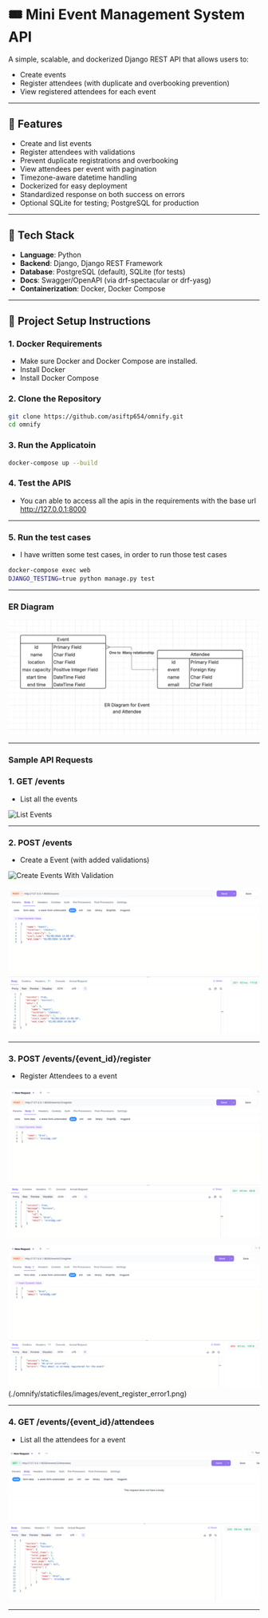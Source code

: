 # 🎟️ Mini Event Management System API

A simple, scalable, and dockerized Django REST API that allows users to:
- Create events
- Register attendees (with duplicate and overbooking prevention)
- View registered attendees for each event
---

## 🚀 Features

- Create and list events
- Register attendees with validations
- Prevent duplicate registrations and overbooking
- View attendees per event with pagination
- Timezone-aware datetime handling
- Dockerized for easy deployment
- Standardized response on both success on errors
- Optional SQLite for testing; PostgreSQL for production

---

## 🧱 Tech Stack

- **Language**: Python
- **Backend**: Django, Django REST Framework
- **Database**: PostgreSQL (default), SQLite (for tests)
- **Docs**: Swagger/OpenAPI (via drf-spectacular or drf-yasg)
- **Containerization**: Docker, Docker Compose

---

## 🐳 Project Setup Instructions

### 1. Docker Requirements

- Make sure Docker and Docker Compose are installed.
- Install Docker
- Install Docker Compose

### 2. Clone the Repository

```bash
git clone https://github.com/asiftp654/omnify.git
cd omnify
```

### 3. Run the Applicatoin

```bash
docker-compose up --build
```

### 4. Test the APIS

- You can able to access all the apis in the requirements with the base url http://127.0.0.1:8000

---

### 5. Run the test cases

- I have written some test cases, in order to run those test cases

```bash
docker-compose exec web
DJANGO_TESTING=true python manage.py test 
```

---

### ER Diagram

![ER Diagram](./omnify/staticfiles/images/ER_Diagram.png)

---

### Sample API Requests

### 1. GET /events

- List all the events

![List Events](./omnify/staticfiles/images/event_get_api.png)

---

### 2. POST /events

- Create a Event (with added validations)

![Create Events With Validation](./omnify/staticfiles/images/event_post_error.png)

![Successfully Created Events](./omnify/staticfiles/images/event_post_success.png)

---

### 3. POST /events/{event_id}/register

- Register Attendees to a event

![Successfull Registraion](./omnify/staticfiles/images/event_register_success.png)

![Register Attendees Validations](./omnify/staticfiles/images/event_register_error.png)
(./omnify/staticfiles/images/event_register_error1.png)

---

### 4. GET /events/{event_id}/attendees

- List all the attendees for a event

![List Attendess with Pagination Registraion](./omnify/staticfiles/images/attendees_listing.png)

---